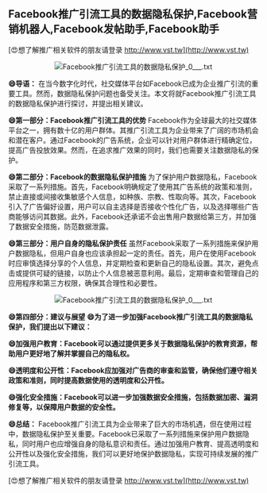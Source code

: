 ## **Facebook推广引流工具的数据隐私保护,Facebook营销机器人,Facebook发帖助手,Facebook助手**

[😍想了解推广相关软件的朋友请登录 http://www.vst.tw](http://www.vst.tw)

 <center><img src="https://vst.tw/MP4/tuiguang/png/0.png" alt="Facebook推广引流工具的数据隐私保护_0___.txt"></center>

**😄导语：**
在当今数字化时代，社交媒体平台如Facebook已成为企业推广引流的重要工具。然而，数据隐私保护问题也备受关注。本文将就Facebook推广引流工具的数据隐私保护进行探讨，并提出相关建议。

**😄第一部分：Facebook推广引流工具的优势**
Facebook作为全球最大的社交媒体平台之一，拥有数十亿的用户群体。其推广引流工具为企业带来了广阔的市场机会和潜在客户。通过Facebook的广告系统，企业可以针对用户群体进行精确定位，提高广告投放效果。然而，在追求推广效果的同时，我们也需要关注数据隐私的保护。

**😄第二部分：Facebook的数据隐私保护措施**
为了保护用户数据隐私，Facebook采取了一系列措施。首先，Facebook明确规定了使用其广告系统的政策和准则，禁止直接或间接收集敏感个人信息，如种族、宗教、性取向等。其次，Facebook引入了广告偏好设置，用户可以自主选择是否接收个性化广告，以及选择哪些广告商能够访问其数据。此外，Facebook还承诺不会出售用户数据给第三方，并加强了数据安全措施，防范数据泄露。

**😄第三部分：用户自身的隐私保护责任**
虽然Facebook采取了一系列措施来保护用户数据隐私，但用户自身也应该承担起一定的责任。首先，用户在使用Facebook时应审慎选择分享的个人信息，并定期检查和更新自己的隐私设置。其次，避免点击或提供可疑的链接，以防止个人信息被恶意利用。最后，定期审查和管理自己的应用程序和第三方权限，确保其合理性和必要性。

 <center><img src="https://vst.tw/MP4/tuiguang/png/0.png" alt="Facebook推广引流工具的数据隐私保护_0___.txt"></center>

**😄第四部分：建议与展望**
**😄为了进一步加强Facebook推广引流工具的数据隐私保护，我们提出以下建议：**

**😄加强用户教育：Facebook可以通过提供更多关于数据隐私保护的教育资源，帮助用户更好地了解并掌握自己的隐私权。**

**😄透明度和公开性：Facebook应加强对广告商的审查和监管，确保他们遵守相关政策和准则，同时提高数据使用的透明度和公开性。**

**😄强化安全措施：Facebook可以进一步加强数据安全措施，包括数据加密、漏洞修复等，以保障用户数据的安全性。**

**😄总结：**
Facebook推广引流工具为企业带来了巨大的市场机遇，但在使用过程中，数据隐私保护至关重要。Facebook已采取了一系列措施来保护用户数据隐私，同时用户也应增强自身的隐私意识和责任。通过加强用户教育、提高透明度和公开性以及强化安全措施，我们可以更好地保护数据隐私，实现可持续发展的推广引流工具。

[😍想了解推广相关软件的朋友请登录 http://www.vst.tw](http://www.vst.tw)



